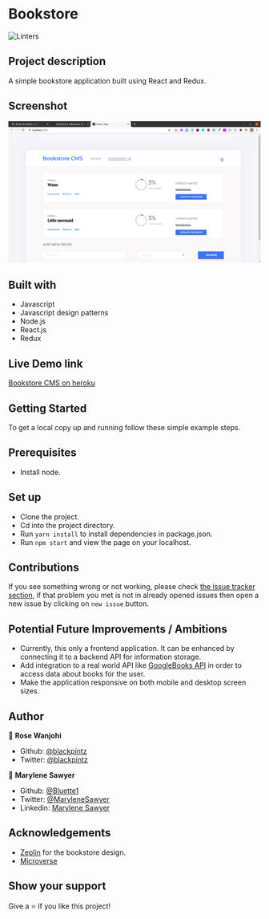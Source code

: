 # Bookstore

![Linters](https://github.com/blackpintz/Bookstore/workflows/Linters/badge.svg)

## Project description
A simple bookstore application built using React and Redux.

## Screenshot
![demo picture](./public/screenshot.png)

## Built with
- Javascript
- Javascript design patterns
- Node.js
- React.js
- Redux

## Live Demo link
[Bookstore CMS on heroku](https://bookstore-app-cms.herokuapp.com/)


## Getting Started

To get a local copy up and running follow these simple example steps.

## Prerequisites

- Install node.

## Set up

- Clone the project.
- Cd into the project directory.
- Run ```yarn install``` to install dependencies in package.json.
- Run ```npm start``` and view the page on your localhost.


## Contributions

 If you see something wrong or not working, please check [the issue tracker section](https://github.com/blackpintz/Bookstore/issues), if that problem you met is not in already opened issues then open a new issue by clicking on `new issue` button.

## Potential Future Improvements / Ambitions
- Currently, this only a frontend application. It can be enhanced by connecting it to a backend API for information storage.
- Add integration to a real world API like [GoogleBooks API](https://rapidapi.com/raygorodskij/api/GoogleBooks/endpoints) in order to access data about books for the user.
- Make the application responsive on both mobile and desktop screen sizes.

## Author

👤 **Rose Wanjohi**
- Github: [@blackpintz](https://github.com/blackpintz)
- Twitter: [@blackpintz](https://twitter.com/blackpintz)

👤 **Marylene Sawyer**
- Github: [@Bluette1](https://github.com/Bluette1)
- Twitter: [@MaryleneSawyer](https://twitter.com/MaryleneSawyer)
- Linkedin: [Marylene Sawyer](https://www.linkedin.com/in/marylene-sawyer)

## Acknowledgements

- [Zeplin](https://app.zeplin.io/) for the bookstore design.
- [Microverse](https://www.microverse.org/)

## Show your support

Give a ⭐️ if you like this project!
